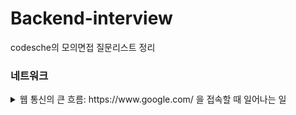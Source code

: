 # Backend-interview
codesche의 모의면접 질문리스트 정리

### 네트워크

<details>
    <summary>웹 통신의 큰 흐름: https://www&#46;google&#46;com/ 을 접속할 때 일어나는 일</summary>
    <br/>
    <p>1. 브라우저가 URL에 적힌 값을 파싱해서 HTTP Request Message를 만들고, OS에 전송 요청을 한다. 이때 도메인으로 요청을 보낼 수 없기에 DNS Lookup을 수행합니다.</p>
    <p>2. 크롬의 경우 브라우저 -> host 파일 -> DNS Cache의 순서로 도메인에 매칭되는 IP를 찾으며 일반적으로는 루트 도메인 서버에서부터 서브 도메인 서버순으로 찾는다.</p>
    <p>3. 이 요청은 프로토콜 스택이라는 OS에 내장된 네트워크 제어용 소프트웨어에 의해 패킷에 담기게 되며 제어정보를 덧붙여 LAN 어댑터에 전송한다. LAN 어댑터는 이를 전기신호로 변환시켜 송출한다.</p>
    <p>4. 패킷은 스위칭 허브 등을 경유하여 인터넷 접속용 라우터에서 ISP로 전달되고 인터넷으로 이동한다.</p>
    <p>5. 핵심부를 통과한 패킷은 목적지의 LAN에 도착하고, 방화벽이 패킷을 검사한 후 캐시 서버로 보내어 웹 서버에 갈 필요가 있는지 검사한다.</p>
    <p>6. 웹 서버에 도착한 패킷은 프로토콜 스택이 패킷을 추출하여 메시지를 복원하고 웹 서버 애플리케이션에 넘긴다. 애플리케이션은 요청에 대한 응답 데이터를 작성하여 클라이언트로 회송하고, 이는 전달된 방식 그대로 전송된다.</p>
</details>
